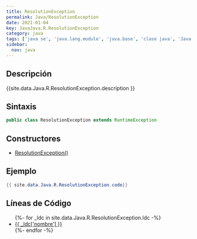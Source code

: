 ```yaml
---
title: ResolutionException
permalink: Java/ResolutionException
date: 2021-01-04
key: JavaJava.R.ResolutionException
category: java
tags: ['java se', 'java.lang.module', 'java.base', 'clase java', 'Java 9']
sidebar: 
  nav: java
---
```


## Descripción
{{site.data.Java.R.ResolutionException.description }}

## Sintaxis
~~~java
public class ResolutionException extends RuntimeException
~~~

## Constructores
* [ResolutionException()](/Java/ResolutionException/ResolutionException/)

## Ejemplo
~~~java
{{ site.data.Java.R.ResolutionException.code}}
~~~

## Líneas de Código
<ul>
{%- for _ldc in site.data.Java.R.ResolutionException.ldc -%}
   <li>
       <a href="{{_ldc['url'] }}">{{ _ldc['nombre'] }}</a>
   </li>
{%- endfor -%}
</ul>
